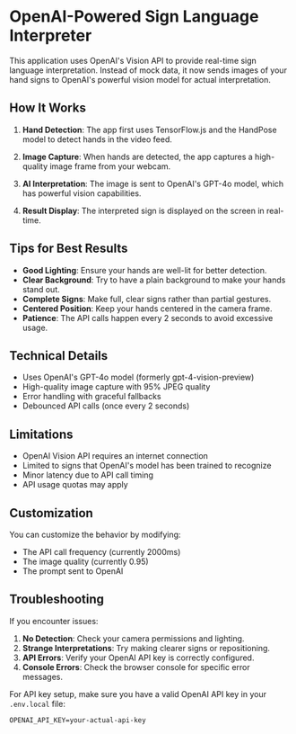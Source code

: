 # OpenAI-Powered Sign Language Interpreter

This application uses OpenAI's Vision API to provide real-time sign language interpretation. Instead of mock data, it now sends images of your hand signs to OpenAI's powerful vision model for actual interpretation.

## How It Works

1. **Hand Detection**: The app first uses TensorFlow.js and the HandPose model to detect hands in the video feed.

2. **Image Capture**: When hands are detected, the app captures a high-quality image frame from your webcam.

3. **AI Interpretation**: The image is sent to OpenAI's GPT-4o model, which has powerful vision capabilities.

4. **Result Display**: The interpreted sign is displayed on the screen in real-time.

## Tips for Best Results

- **Good Lighting**: Ensure your hands are well-lit for better detection.
- **Clear Background**: Try to have a plain background to make your hands stand out.
- **Complete Signs**: Make full, clear signs rather than partial gestures.
- **Centered Position**: Keep your hands centered in the camera frame.
- **Patience**: The API calls happen every 2 seconds to avoid excessive usage.

## Technical Details

- Uses OpenAI's GPT-4o model (formerly gpt-4-vision-preview)
- High-quality image capture with 95% JPEG quality
- Error handling with graceful fallbacks
- Debounced API calls (once every 2 seconds)

## Limitations

- OpenAI Vision API requires an internet connection
- Limited to signs that OpenAI's model has been trained to recognize
- Minor latency due to API call timing
- API usage quotas may apply

## Customization

You can customize the behavior by modifying:

- The API call frequency (currently 2000ms)
- The image quality (currently 0.95)
- The prompt sent to OpenAI

## Troubleshooting

If you encounter issues:

1. **No Detection**: Check your camera permissions and lighting.
2. **Strange Interpretations**: Try making clearer signs or repositioning.
3. **API Errors**: Verify your OpenAI API key is correctly configured.
4. **Console Errors**: Check the browser console for specific error messages.

For API key setup, make sure you have a valid OpenAI API key in your `.env.local` file:

```
OPENAI_API_KEY=your-actual-api-key
```
